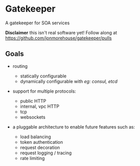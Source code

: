 # Gatekeeper

A gatekeeper for SOA services

**Disclaimer** this isn't real software yet! Follow along at https://github.com/jonmorehouse/gatekeeper/pulls

## Goals

* routing 
  - statically configurable
  - dynamically configurable with _eg: consul, etcd_

* support for multiple protocols:
  - public HTTP
  - internal, vpc HTTP
  - tcp
  - websockets

* a pluggable architecture to enable future features such as:
  - load balancing
  - token authentication
  - request decoration
  - request logging / tracing
  - rate limiting

